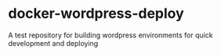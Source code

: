 # docker-wordpress-deploy
A test repository for building wordpress environments for quick development and deploying
